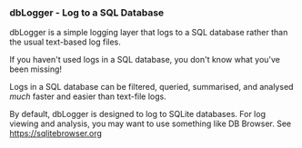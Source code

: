 ### dbLogger - Log to a SQL Database

dbLogger is a simple logging layer that logs to a SQL database rather
than the usual text-based log files.

If you haven't used logs in a SQL database, you don't know what 
you've been missing!

Logs in a SQL database can be filtered, queried, summarised,
and analysed _much_ faster and easier than text-file logs.

By default, dbLogger is designed to log to SQLite databases. 
For log viewing and analysis, you may want to use something
like DB Browser. See https://sqlitebrowser.org
